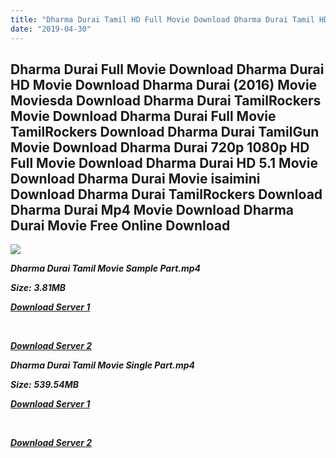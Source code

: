 ```yaml
---
title: "Dharma Durai Tamil HD Full Movie Download Dharma Durai Tamil HD Movie Download"
date: "2019-04-30"
---
```


## Dharma Durai Full Movie Download Dharma Durai HD Movie Download Dharma Durai (2016) Movie Moviesda Download Dharma Durai TamilRockers Movie Download Dharma Durai Full Movie TamilRockers Download Dharma Durai TamilGun Movie Download Dharma Durai 720p 1080p HD Full Movie Download Dharma Durai HD 5.1 Movie Download Dharma Durai Movie isaimini Download Dharma Durai TamilRockers Download Dharma Durai Mp4 Movie Download Dharma Durai Movie Free Online Download

![](https://images.moviebuff.com/b09cfef9-b00b-4742-bb08-25fe95350ced?w=1000)

**_Dharma Durai Tamil Movie Sample Part.mp4_**

**_Size:_** **_3.81MB_**

**_[Download Server 1](http://s1.uptofiles.net//files/Tamil{18b9e36be58349bcedc591cb24b1d58373c4fcb8ec6c90ee99c2d93b5f4aedc9}202016{18b9e36be58349bcedc591cb24b1d58373c4fcb8ec6c90ee99c2d93b5f4aedc9}20Movies/Dharma{18b9e36be58349bcedc591cb24b1d58373c4fcb8ec6c90ee99c2d93b5f4aedc9}20Durai{18b9e36be58349bcedc591cb24b1d58373c4fcb8ec6c90ee99c2d93b5f4aedc9}20(2016)/Dharma{18b9e36be58349bcedc591cb24b1d58373c4fcb8ec6c90ee99c2d93b5f4aedc9}20Durai{18b9e36be58349bcedc591cb24b1d58373c4fcb8ec6c90ee99c2d93b5f4aedc9}20(640x360)/Dharma{18b9e36be58349bcedc591cb24b1d58373c4fcb8ec6c90ee99c2d93b5f4aedc9}20Durai{18b9e36be58349bcedc591cb24b1d58373c4fcb8ec6c90ee99c2d93b5f4aedc9}20HD{18b9e36be58349bcedc591cb24b1d58373c4fcb8ec6c90ee99c2d93b5f4aedc9}20Sample.mp4)_**

**_[  
](http://s1.uptofiles.net//files/Tamil{18b9e36be58349bcedc591cb24b1d58373c4fcb8ec6c90ee99c2d93b5f4aedc9}202016{18b9e36be58349bcedc591cb24b1d58373c4fcb8ec6c90ee99c2d93b5f4aedc9}20Movies/Dharma{18b9e36be58349bcedc591cb24b1d58373c4fcb8ec6c90ee99c2d93b5f4aedc9}20Durai{18b9e36be58349bcedc591cb24b1d58373c4fcb8ec6c90ee99c2d93b5f4aedc9}20(2016)/Dharma{18b9e36be58349bcedc591cb24b1d58373c4fcb8ec6c90ee99c2d93b5f4aedc9}20Durai{18b9e36be58349bcedc591cb24b1d58373c4fcb8ec6c90ee99c2d93b5f4aedc9}20(640x360)/Dharma{18b9e36be58349bcedc591cb24b1d58373c4fcb8ec6c90ee99c2d93b5f4aedc9}20Durai{18b9e36be58349bcedc591cb24b1d58373c4fcb8ec6c90ee99c2d93b5f4aedc9}20HD{18b9e36be58349bcedc591cb24b1d58373c4fcb8ec6c90ee99c2d93b5f4aedc9}20Sample.mp4)_**

**_[Download Server 2](http://s1.uptofiles.net//files/Tamil{18b9e36be58349bcedc591cb24b1d58373c4fcb8ec6c90ee99c2d93b5f4aedc9}202016{18b9e36be58349bcedc591cb24b1d58373c4fcb8ec6c90ee99c2d93b5f4aedc9}20Movies/Dharma{18b9e36be58349bcedc591cb24b1d58373c4fcb8ec6c90ee99c2d93b5f4aedc9}20Durai{18b9e36be58349bcedc591cb24b1d58373c4fcb8ec6c90ee99c2d93b5f4aedc9}20(2016)/Dharma{18b9e36be58349bcedc591cb24b1d58373c4fcb8ec6c90ee99c2d93b5f4aedc9}20Durai{18b9e36be58349bcedc591cb24b1d58373c4fcb8ec6c90ee99c2d93b5f4aedc9}20(640x360)/Dharma{18b9e36be58349bcedc591cb24b1d58373c4fcb8ec6c90ee99c2d93b5f4aedc9}20Durai{18b9e36be58349bcedc591cb24b1d58373c4fcb8ec6c90ee99c2d93b5f4aedc9}20HD{18b9e36be58349bcedc591cb24b1d58373c4fcb8ec6c90ee99c2d93b5f4aedc9}20Sample.mp4)_**

**_Dharma Durai Tamil Movie Single Part.mp4_**

**_Size:_** **_539.54MB_**

**_[Download Server 1](http://s1.uptofiles.net//files/Tamil{18b9e36be58349bcedc591cb24b1d58373c4fcb8ec6c90ee99c2d93b5f4aedc9}202016{18b9e36be58349bcedc591cb24b1d58373c4fcb8ec6c90ee99c2d93b5f4aedc9}20Movies/Dharma{18b9e36be58349bcedc591cb24b1d58373c4fcb8ec6c90ee99c2d93b5f4aedc9}20Durai{18b9e36be58349bcedc591cb24b1d58373c4fcb8ec6c90ee99c2d93b5f4aedc9}20(2016)/Dharma{18b9e36be58349bcedc591cb24b1d58373c4fcb8ec6c90ee99c2d93b5f4aedc9}20Durai{18b9e36be58349bcedc591cb24b1d58373c4fcb8ec6c90ee99c2d93b5f4aedc9}20(640x360)/Dharma{18b9e36be58349bcedc591cb24b1d58373c4fcb8ec6c90ee99c2d93b5f4aedc9}20Durai{18b9e36be58349bcedc591cb24b1d58373c4fcb8ec6c90ee99c2d93b5f4aedc9}20HD.mp4)_**

**_[  
](http://s1.uptofiles.net//files/Tamil{18b9e36be58349bcedc591cb24b1d58373c4fcb8ec6c90ee99c2d93b5f4aedc9}202016{18b9e36be58349bcedc591cb24b1d58373c4fcb8ec6c90ee99c2d93b5f4aedc9}20Movies/Dharma{18b9e36be58349bcedc591cb24b1d58373c4fcb8ec6c90ee99c2d93b5f4aedc9}20Durai{18b9e36be58349bcedc591cb24b1d58373c4fcb8ec6c90ee99c2d93b5f4aedc9}20(2016)/Dharma{18b9e36be58349bcedc591cb24b1d58373c4fcb8ec6c90ee99c2d93b5f4aedc9}20Durai{18b9e36be58349bcedc591cb24b1d58373c4fcb8ec6c90ee99c2d93b5f4aedc9}20(640x360)/Dharma{18b9e36be58349bcedc591cb24b1d58373c4fcb8ec6c90ee99c2d93b5f4aedc9}20Durai{18b9e36be58349bcedc591cb24b1d58373c4fcb8ec6c90ee99c2d93b5f4aedc9}20HD.mp4)_**

**_[Download Server 2](http://s1.uptofiles.net//files/Tamil{18b9e36be58349bcedc591cb24b1d58373c4fcb8ec6c90ee99c2d93b5f4aedc9}202016{18b9e36be58349bcedc591cb24b1d58373c4fcb8ec6c90ee99c2d93b5f4aedc9}20Movies/Dharma{18b9e36be58349bcedc591cb24b1d58373c4fcb8ec6c90ee99c2d93b5f4aedc9}20Durai{18b9e36be58349bcedc591cb24b1d58373c4fcb8ec6c90ee99c2d93b5f4aedc9}20(2016)/Dharma{18b9e36be58349bcedc591cb24b1d58373c4fcb8ec6c90ee99c2d93b5f4aedc9}20Durai{18b9e36be58349bcedc591cb24b1d58373c4fcb8ec6c90ee99c2d93b5f4aedc9}20(640x360)/Dharma{18b9e36be58349bcedc591cb24b1d58373c4fcb8ec6c90ee99c2d93b5f4aedc9}20Durai{18b9e36be58349bcedc591cb24b1d58373c4fcb8ec6c90ee99c2d93b5f4aedc9}20HD.mp4)_**
